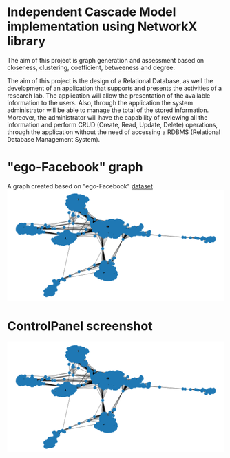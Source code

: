 # Independent Cascade Model implementation using NetworkX library
The aim of this project is graph generation and assessment based on closeness, clustering, coefficient, betweeness and degree.  

The aim of this project is the design of a Relational Database, as well the development of an application that supports and presents the activities of a research lab. The application will allow the presentation of the available information to the users.
Also, through the application the system administrator will be able to manage the total of the stored information. Moreover, the administrator will have the capability of reviewing all the information and perform CRUD (Create, Read, Update, Delete) operations, through the application without the need of accessing a RDBMS (Relational Database Management System).

# "ego-Facebook" graph
A graph created based on "ego-Facebook" [dataset](https://snap.stanford.edu/data/ego-Facebook.html)
![](Images/fb_graph.png)

# ControlPanel screenshot
![](Images/fb_graph.png)
